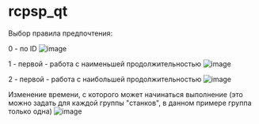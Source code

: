 # rcpsp_qt

Выбор правила предпочтения:

0 - по ID 
![image](https://github.com/mpv-enjoyer/rcpsp_qt/assets/123133847/a11f26c6-bcad-4958-9df8-29b126868d24)

1 - первой - работа с наименьшей продолжительностью ![image](https://github.com/mpv-enjoyer/rcpsp_qt/assets/123133847/7c3bc3c1-d638-49bd-acfc-a1dc08de494b)

2 - первой - работа с наибольшей продолжительностью ![image](https://github.com/mpv-enjoyer/rcpsp_qt/assets/123133847/974caaf9-efd4-4ef1-8d77-b01238806e1c)

Изменение времени, с которого может начинаться выполнение (это можно задать для каждой группы "станков", в данном примере группа только одна) ![image](https://github.com/mpv-enjoyer/rcpsp_qt/assets/123133847/29e1d48d-cfc9-4a53-9a82-3a942e25af04)
